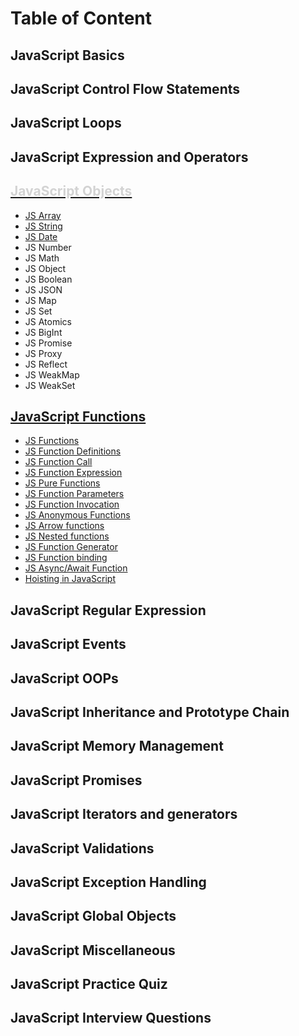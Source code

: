 # Table of Content

## JavaScript Basics
## JavaScript Control Flow Statements
## JavaScript Loops
## JavaScript Expression and Operators
## [<span style="color: #D3D3D3">JavaScript Objects</span>](https://github.com/rohitkrbhardwaj09/JavaScript_Doc/tree/main/JS_Objects)
- [JS Array](https://github.com/rohitkrbhardwaj09/JavaScript_Doc/blob/main/JS_Objects/JS_Array/Array.md)
- [JS String](https://github.com/rohitkrbhardwaj09/JavaScript_Doc/blob/main/JS_Objects/JS_String/String.md)
- [JS Date](https://github.com/rohitkrbhardwaj09/JavaScript_Doc/blob/main/JS_Objects/JS_Date/dateInJS.md)
- JS Number
- JS Math
- JS Object
- JS Boolean
- JS JSON
- JS Map
- JS Set
- JS Atomics
- JS BigInt
- JS Promise
- JS Proxy
- JS Reflect
- JS WeakMap
- JS WeakSet
## [JavaScript Functions](https://github.com/rohitkrbhardwaj09/JavaScript_Doc/tree/main/JS_Functions)
- [JS Functions](https://github.com/rohitkrbhardwaj09/JavaScript_Doc/tree/main/JS_Functions)
- [JS Function Definitions](https://github.com/rohitkrbhardwaj09/JavaScript_Doc/tree/main/JS_Functions)
- [JS Function Call](https://github.com/rohitkrbhardwaj09/JavaScript_Doc/tree/main/JS_Functions)
- [JS Function Expression](https://github.com/rohitkrbhardwaj09/JavaScript_Doc/tree/main/JS_Functions)
- [JS Pure Functions](https://github.com/rohitkrbhardwaj09/JavaScript_Doc/tree/main/JS_Functions)
- [JS Function Parameters](https://github.com/rohitkrbhardwaj09/JavaScript_Doc/tree/main/JS_Functions)
- [JS Function Invocation](https://github.com/rohitkrbhardwaj09/JavaScript_Doc/tree/main/JS_Functions)
- [JS Anonymous Functions](https://github.com/rohitkrbhardwaj09/JavaScript_Doc/tree/main/JS_Functions)
- [JS Arrow functions](https://github.com/rohitkrbhardwaj09/JavaScript_Doc/tree/main/JS_Functions)
- [JS Nested functions](https://github.com/rohitkrbhardwaj09/JavaScript_Doc/tree/main/JS_Functions)
- [JS Function Generator](https://github.com/rohitkrbhardwaj09/JavaScript_Doc/tree/main/JS_Functions)
- [JS Function binding](https://github.com/rohitkrbhardwaj09/JavaScript_Doc/tree/main/JS_Functions)
- [JS Async/Await Function](https://github.com/rohitkrbhardwaj09/JavaScript_Doc/tree/main/JS_Functions)
- [Hoisting in JavaScript](https://github.com/rohitkrbhardwaj09/JavaScript_Doc/tree/main/JS_Functions)
## JavaScript Regular Expression
## JavaScript Events
## JavaScript OOPs
## JavaScript Inheritance and Prototype Chain
## JavaScript Memory Management
## JavaScript Promises
## JavaScript Iterators and generators
## JavaScript Validations
## JavaScript Exception Handling
## JavaScript Global Objects
## JavaScript Miscellaneous
## JavaScript Practice Quiz
## JavaScript Interview Questions